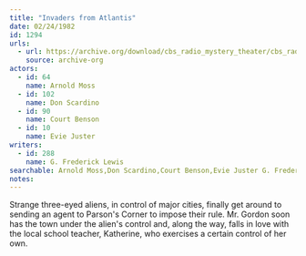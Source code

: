 ```yaml
---
title: "Invaders from Atlantis"
date: 02/24/1982
id: 1294
urls: 
  - url: https://archive.org/download/cbs_radio_mystery_theater/cbs_radio_mystery_theater-1251-1300.zip/cbs_radio_mystery_theater-1251-1300%2Fcbsrmt_1294_invaders_from_atlantis.mp3
    source: archive-org
actors:  
  - id: 64
    name: Arnold Moss  
  - id: 102
    name: Don Scardino  
  - id: 90
    name: Court Benson  
  - id: 10
    name: Evie Juster
writers:  
  - id: 288
    name: G. Frederick Lewis
searchable: Arnold Moss,Don Scardino,Court Benson,Evie Juster G. Frederick Lewis
notes:  
---
```

Strange three-eyed aliens, in control of major cities, finally get around to sending an agent to Parson's Corner to impose their rule. Mr. Gordon soon has the town under the alien's control and, along the way, falls in love with the local school teacher, Katherine, who exercises a certain control of her own.